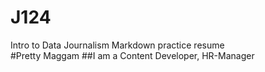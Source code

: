 # J124
Intro to Data Journalism Markdown practice resume<br>
#Pretty Maggam
##I am a Content Developer, HR-Manager
